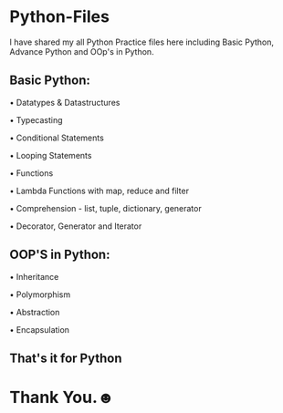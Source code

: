 # Python-Files

I have shared my all Python Practice files here including Basic Python, Advance Python and OOp's in Python.

## Basic Python:
• Datatypes & Datastructures

• Typecasting

• Conditional Statements

• Looping Statements

• Functions

• Lambda Functions with map, reduce and filter

• Comprehension - list, tuple, dictionary, generator

• Decorator, Generator and Iterator


## OOP'S in Python:
• Inheritance

• Polymorphism

• Abstraction

• Encapsulation

## That's it for Python

# Thank You.☻

